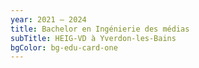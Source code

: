 ```yaml
---
year: 2021 – 2024
title: Bachelor en Ingénierie des médias
subTitle: HEIG-VD à Yverdon-les-Bains
bgColor: bg-edu-card-one
---
```


